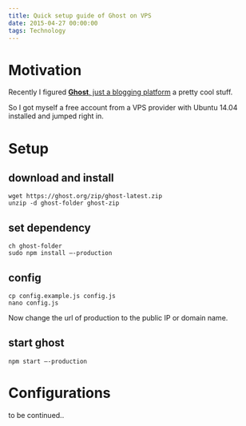 ```yaml
---
title: Quick setup guide of Ghost on VPS
date: 2015-04-27 00:00:00
tags: Technology
---
```


# Motivation

Recently I figured [__Ghost__, just a blogging platform](https://ghost.org/) a pretty cool stuff. 

So I got myself a free account from a VPS provider with Ubuntu 14.04 installed and jumped right in. 

# Setup 

## download and install

    wget https://ghost.org/zip/ghost-latest.zip
    unzip -d ghost-folder ghost-zip

## set dependency

    ch ghost-folder
    sudo npm install —-production

## config

    cp config.example.js config.js  
    nano config.js

Now change the url of production to the public IP or domain name. 

## start ghost

    npm start —-production

# Configurations

to be continued..
